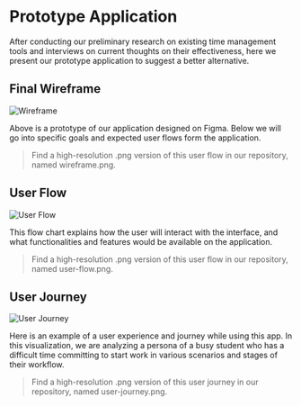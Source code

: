# Prototype Application

After conducting our preliminary research on existing time management tools and interviews on current thoughts on their effectiveness, here we present our prototype application to suggest a better alternative.

## Final Wireframe

![Wireframe](https://i.ibb.co/SxyzmX4/wireframe.png)

Above is a prototype of our application designed on Figma. Below we will go into specific goals and expected user flows form the application.
> Find a high-resolution .png version of this user flow in our repository, named wireframe.png.

## User Flow

![User Flow](https://i.ibb.co/r6wvrNg/User-Flows.png)

This flow chart explains how the user will interact with the interface, and what functionalities and features would be available on the application.
> Find a high-resolution .png version of this user flow in our repository, named user-flow.png.

## User Journey

![User Journey](https://i.ibb.co/FDtwLmY/User-Journey.png)

Here is an example of a user experience and journey while using this app. In this visualization, we are analyzing a persona of a busy student who has a difficult time committing to start work in various scenarios and stages of their workflow.
> Find a high-resolution .png version of this user journey in our repository, named user-journey.png.
